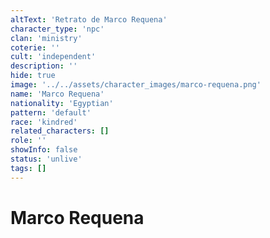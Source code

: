 ```yaml
---
altText: 'Retrato de Marco Requena'
character_type: 'npc'
clan: 'ministry'
coterie: ''
cult: 'independent'
description: ''
hide: true
image: '../../assets/character_images/marco-requena.png'
name: 'Marco Requena'
nationality: 'Egyptian'
pattern: 'default'
race: 'kindred'
related_characters: []
role: ''
showInfo: false
status: 'unlive'
tags: []
---
```


# Marco Requena
